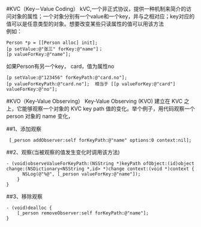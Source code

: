 #KVC（Key－Value Coding）
kVC,一个非正式协议，提供一种机制来简介的访问对象的属性；一个对象分别有一个value和一个key，并与之相对应；key对应的值可以是任意类型的对象。想要改变某些只读属性的值可以用该方法   
例如：  
```
Person *p = [[Person alloc] init];  
[p setValue:@"张三" forKey:@"name"]；   
[p valueForKey:@"name"];    
```
如果Person有另一个key， card，值为属性no 
```
[p setValue:@"123456" forKeyPath:@"card.no"];   
[p valueForKeyPath:@"card.no"];  相当于 [[p valueForKey:@"card"] valueForKey:@"no"]; 
```

#KVO（Key-Value Observing）
Key-Value Observing (KVO) 建立在 KVC 之上，它能够观察一个对象的 KVC key path 值的变化。举个例子，用代码观察一个 person 对象的 name 变化，

##1、添加观察
```
 [_person addObserver:self forKeyPath:@"name" options:0 context:nil];
```
##2、观察(当被观察的值发生变化时调用该方法)
```
- (void)observeValueForKeyPath:(NSString *)keyPath ofObject:(id)object change:(NSDictionary<NSString *,id> *)change context:(void *)context { 
      NSLog(@"%@", [_person valueForKey:@"name"]);    
    }
}
```

##3、移除观察
```
- (void)dealloc {
    [_person removeObserver:self forKeyPath:@"name"];
}
```
